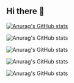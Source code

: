 ## Hi there 👋

<!--
**Niltonguerra/Niltonguerra** is a ✨ _special_ ✨ repository because its `README.md` (this file) appears on your GitHub profile.

Here are some ideas to get you started:

- 🔭 I’m currently working on ...
- 🌱 I’m currently learning ...
- 👯 I’m looking to collaborate on ...
- 🤔 I’m looking for help with ...
- 💬 Ask me about ...
- 📫 How to reach me: ...
- 😄 Pronouns: ...
- ⚡ Fun fact: ...
-->


[![Anurag's GitHub stats](https://github-readme-stats.vercel.app/api?username=Niltonguerra)](https://github.com/anuraghazra/github-readme-stats)


![Anurag's GitHub stats](https://github-readme-stats.vercel.app/api?username=Niltonguerra&hide=contribs,prs)

![Anurag's GitHub stats](https://github-readme-stats.vercel.app/api?username=Niltonguerra&show=reviews,discussions_started,discussions_answered,prs_merged,prs_merged_percentage)

![Anurag's GitHub stats](https://github-readme-stats.vercel.app/api?username=Niltonguerra&show_icons=true)

![Anurag's GitHub stats](https://github-readme-stats.vercel.app/api?username=Niltonguerra&show_icons=true&theme=radical)

